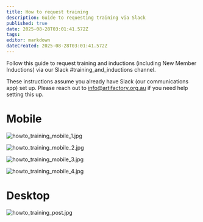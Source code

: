 ```yaml
---
title: How to request training
description: Guide to requesting training via Slack
published: true
date: 2025-08-28T03:01:41.572Z
tags: 
editor: markdown
dateCreated: 2025-08-28T03:01:41.572Z
---
```


Follow this guide to request training and inductions (including New Member Inductions) via our Slack #training_and_inductions channel.

These instructions assume you already have Slack (our communications app) set up. Please reach out to info@artifactory.org.au if you need help setting this up.

# Mobile

![howto_training_mobile_1.jpg](/docs/process_guides/howto_training_mobile_1.jpg)

![howto_training_mobile_2.jpg](/docs/process_guides/howto_training_mobile_2.jpg)

![howto_training_mobile_3.jpg](/docs/process_guides/howto_training_mobile_3.jpg)

![howto_training_mobile_4.jpg](/docs/process_guides/howto_training_mobile_4.jpg)

# Desktop

![howto_training_post.jpg](/docs/process_guides/howto_training_post.jpg)